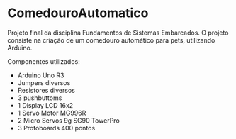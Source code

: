# ComedouroAutomatico
Projeto final da disciplina Fundamentos de Sistemas Embarcados. O projeto consiste na criação de um comedouro automático para pets, utilizando Arduino. 

Componentes utilizados:

* Arduino Uno R3
* Jumpers diversos
* Resistores diversos
* 3 pushbuttoms
* 1 Display LCD 16x2
* 1 Servo Motor MG996R
* 2 Micro Servos 9g SG90 TowerPro
* 3 Protoboards 400 pontos
